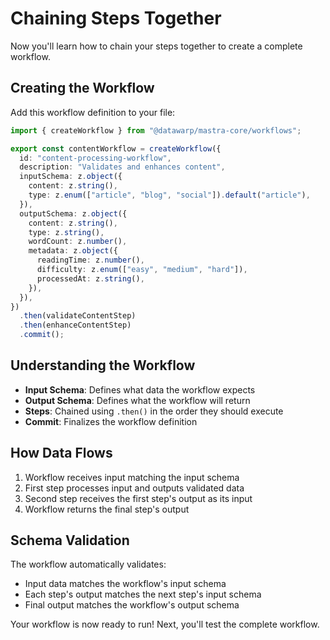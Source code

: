 # Chaining Steps Together

Now you'll learn how to chain your steps together to create a complete workflow.

## Creating the Workflow

Add this workflow definition to your file:

```typescript
import { createWorkflow } from "@datawarp/mastra-core/workflows";

export const contentWorkflow = createWorkflow({
  id: "content-processing-workflow",
  description: "Validates and enhances content",
  inputSchema: z.object({
    content: z.string(),
    type: z.enum(["article", "blog", "social"]).default("article"),
  }),
  outputSchema: z.object({
    content: z.string(),
    type: z.string(),
    wordCount: z.number(),
    metadata: z.object({
      readingTime: z.number(),
      difficulty: z.enum(["easy", "medium", "hard"]),
      processedAt: z.string(),
    }),
  }),
})
  .then(validateContentStep)
  .then(enhanceContentStep)
  .commit();
```

## Understanding the Workflow

- **Input Schema**: Defines what data the workflow expects
- **Output Schema**: Defines what the workflow will return
- **Steps**: Chained using `.then()` in the order they should execute
- **Commit**: Finalizes the workflow definition

## How Data Flows

1. Workflow receives input matching the input schema
2. First step processes input and outputs validated data
3. Second step receives the first step's output as its input
4. Workflow returns the final step's output

## Schema Validation

The workflow automatically validates:

- Input data matches the workflow's input schema
- Each step's output matches the next step's input schema
- Final output matches the workflow's output schema

Your workflow is now ready to run! Next, you'll test the complete workflow.
